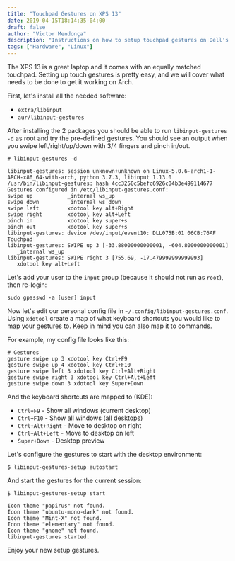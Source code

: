 ```yaml
---
title: "Touchpad Gestures on XPS 13"
date: 2019-04-15T18:14:35-04:00
draft: false
author: "Victor Mendonça"
description: "Instructions on how to setup touchpad gestures on Dell's XPS 13 (9360)"
tags: ["Hardware", "Linux"]
---
```


The XPS 13 is a great laptop and it comes with an equally matched touchpad. Setting up touch gestures is pretty easy, and we will cover what needs to be done to get it working on Arch.

First, let's install all the needed software:


+ `extra/libinput`
+ `aur/libinput-gestures`

After installing the 2 packages you should be able to run `libinput-gestures -d` as root and try the pre-defined gestures. You should see an output when you swipe left/right/up/down with 3/4 fingers and pinch in/out.

```
# libinput-gestures -d

libinput-gestures: session unknown+unknown on Linux-5.0.6-arch1-1-ARCH-x86_64-with-arch, python 3.7.3, libinput 1.13.0
/usr/bin/libinput-gestures: hash 4cc3250c5befc6926c04b3e499114677
Gestures configured in /etc/libinput-gestures.conf:
swipe up           _internal ws_up
swipe down         _internal ws_down
swipe left         xdotool key alt+Right
swipe right        xdotool key alt+Left
pinch in           xdotool key super+s
pinch out          xdotool key super+s
libinput-gestures: device /dev/input/event10: DLL075B:01 06CB:76AF Touchpad
libinput-gestures: SWIPE up 3 [-33.88000000000001, -604.8000000000001]
   _internal ws_up
libinput-gestures: SWIPE right 3 [755.69, -17.479999999999993]
   xdotool key alt+Left
```

Let's add your user to the `input` group (because it should not run as `root`), then re-login:

```
sudo gpasswd -a [user] input
```

Now let's edit our personal config file in `~/.config/libinput-gestures.conf`. Using `xdotool` create a map of what keyboard shortcuts you would like to map your gestures to. Keep in mind you can also map it to commands.

For example, my config file looks like this:

```
# Gestures
gesture swipe up 3 xdotool key Ctrl+F9
gesture swipe up 4 xdotool key Ctrl+F10
gesture swipe left 3 xdotool key Ctrl+Alt+Right
gesture swipe right 3 xdotool key Ctrl+Alt+Left
gesture swipe down 3 xdotool key Super+Down
```

And the keyboard shortcuts are mapped to (KDE):

- `Ctrl+F9` - Show all windows (current desktop)
- `Ctrl+F10` - Show all windows (all desktops)
- `Ctrl+Alt+Right` - Move to desktop on right
- `Ctrl+Alt+Left` - Move to desktop on left
- `Super+Down` - Desktop preview

Let's configure the gestures to start with the desktop environment:

```
$ libinput-gestures-setup autostart
```

And start the gestures for the current session:

```
$ libinput-gestures-setup start

Icon theme "papirus" not found.
Icon theme "ubuntu-mono-dark" not found.
Icon theme "Mint-X" not found.
Icon theme "elementary" not found.
Icon theme "gnome" not found.
libinput-gestures started.
```

Enjoy your new setup gestures.
